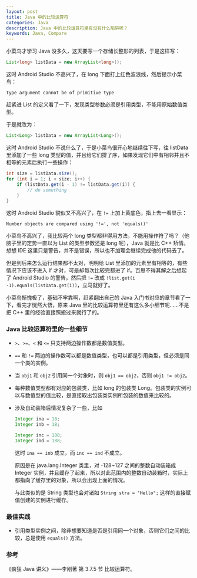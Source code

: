 ```yaml
---
layout: post
title: Java 中的比较运算符
categories: Java
description: Java 中的比较运算符里有没有什么陷阱呢？
keywords: Java, Compare
---
```


小菜鸟才学习 Java 没多久，这天要写一个存储长整形的列表，于是这样写：

```java
List<long> listData = new ArrayList<long>();
```

这时 Android Studio 不高兴了，在 long 下面打上红色波浪线，然后提示小菜鸟：

```
Type argument cannot be of primitive type
```

赶紧进 List 的定义看了一下，发现类型参数必须是引用类型，不能用原始数值类型。

于是就改为：

```java
List<Long> listData = new ArrayList<Long>();
```

这时 Android Studio 不说什么了，于是小菜鸟很开心地继续往下写，往 listData 里添加了一些 long 类型的值，并且给它们排了序，如果发现它们中有相邻并且不相等的元素后执行一些操作：

```java
int size = listData.size();
for (int i = 1; i < size; i++) {
    if (listData.get(i - 1) != listData.get(i)) {
        // do something
    }
}
```

这时 Android Studio 貌似又不高兴了，在 `!=` 上加上黄底色，指上去一看显示：

```
Number objects are compared using '!=', not 'equals()'
```

小菜鸟不高兴了，我比较两个 long 类型都非得用方法，不能用操作符了吗？（他脑子里的定势一直以为 List 的类型参数还是 long 呢），Java 就是比 C++ 矫情。想想 IDE 这里只是警告，并不是错误，所以也不加理会继续完成他的代码去了。

但是到后来怎么运行结果都不太对，明明给 List 里添加的元素里有相等的，有些情况下应该不进入 if 才对，可是却每次比较完都进了 if。百思不得其解之后想起了 Android Studio 的警告，然后把 `!=` 改成 `!list.get(i -1).equals(listData.get(i))`，立马就好了。

小菜鸟惭愧极了，基础不牢靠啊，赶紧翻出自己的 Java 入门书对应的章节看了一下，看完才恍然大悟，原来 Java 里的比较运算符里还有这么多小细节呢……不是把 C++ 里的经验直接照搬过来就行了的。

### Java 比较运算符里的一些细节

* `>`、`>=`、`<` 和 `<=` 只支持两边操作数都是数值类型。
* `==` 和 `!=` 两边的操作数可以都是数值类型，也可以都是引用类型，但必须是同一个类的实例。
* 当 `obj1` 和 `obj2` 引用同一个对象时，则 `obj1 == obj2`，否则 `obj1 != obj2`。
* 每种数值类型都有对应的包装类，比如 long 的包装类 Long。包装类的实例可以与数值型的值比较，是直接取出包装类实例所包装的数值来比较的。
* 涉及自动装箱后情况复杂了一些，比如

    ```java
    Integer ina = 18;
    Integer inb = 18;

    Integer inc = 188;
    Integer ind = 188;
    ```

    这时 `ina == inb` 成立，而 `inc == ind` 不成立。

    原因是在 java.lang.Integer 类里，对 -128~127 之间的整数自动装箱成 Integer 实例，并且缓存了起来，所以对此范围内的整数自动装箱时，实际上都指向了缓存里的对象，所以会出现上面的情况。

    与此类似的是 String 类型也会对诸如 `String stra = "Hello";` 这样的直接赋值创建的实例进行缓存。

### 最佳实践

* 引用类型实例之间，除非想要知道是否是引用同一个对象，否则它们之间的比较，总是使用 `equals()` 方法。

### 参考

《疯狂 Java 讲义》——李刚著 第 3.7.5 节 比较运算符。
